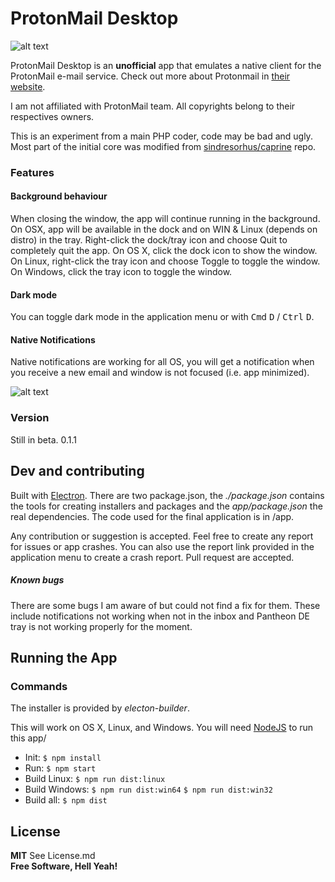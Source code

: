 ProtonMail Desktop
======
![alt text](https://raw.githubusercontent.com/BeatPlus/Protonmail/master/media/windows-screenshot.png "Protonmail Desktop on Windows 10")

ProtonMail Desktop is an **unofficial** app that emulates a native client for the ProtonMail e-mail service. Check out more about Protonmail in [their website](https://protonmail.com).

I am not affiliated with ProtonMail team. All copyrights belong to their respectives owners.

This is an experiment from a main PHP coder, code may be bad and ugly. Most part of the initial core was modified from [sindresorhus/caprine](https://github.com/sindresorhus/caprine) repo.

### Features

#### Background behaviour
When closing the window, the app will continue running in the background. On OSX, app will be available in the dock and on WIN & Linux (depends on distro) in the tray. Right-click the dock/tray icon and choose Quit to completely quit the app. On OS X, click the dock icon to show the window. On Linux, right-click the tray icon and choose Toggle to toggle the window. On Windows, click the tray icon to toggle the window.

#### Dark mode
You can toggle dark mode in the application menu or with <kbd>Cmd</kbd> <kbd>D</kbd> / <kbd>Ctrl</kbd> <kbd>D</kbd>.

#### Native Notifications
Native notifications are working for all OS, you will get a notification when you receive a new email and window is not focused (i.e. app minimized).

![alt text](https://raw.githubusercontent.com/BeatPlus/Protonmail/master/media/win-notification.png "Notifications on Windows 10")

### Version

Still in beta. 0.1.1

## Dev and contributing

Built with [Electron](http://electron.atom.io). There are two package.json, the *./package.json* contains the tools for creating installers and packages and the *app/package.json* the real dependencies. The code used for the final application is in /app.

Any contribution or suggestion is accepted. Feel free to create any report for issues or app crashes. You can also use the report link provided in the application menu to create a crash report.
Pull request are accepted.

##### Known bugs
There are some bugs I am aware of but could not find a fix for them. These include notifications not working when not in the inbox and Pantheon DE tray is not working properly for the moment.

## Running the App

### Commands
The installer is provided by *electon-builder*.

This will work on OS X, Linux, and Windows. You will need [NodeJS](https://nodejs.org) to run this app/
- Init: `$ npm install`
- Run: `$ npm start`
- Build Linux: `$ npm run dist:linux`
- Build Windows: `$ npm run dist:win64` `$ npm run dist:win32`
- Build all: `$ npm dist`


License
----
**MIT** See License.md  
**Free Software, Hell Yeah!**
